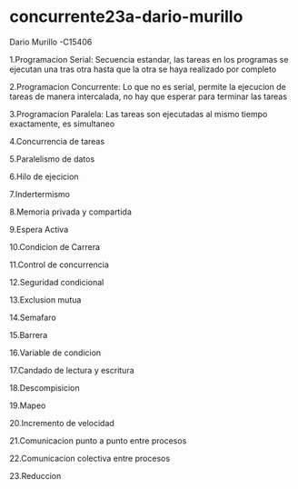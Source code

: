 # concurrente23a-dario-murillo

Dario Murillo -C15406



1.Programacion Serial: Secuencia estandar, las tareas en los programas se ejecutan una tras otra hasta que la otra se haya realizado por completo

2.Programacion Concurrente: Lo que no es serial, permite la ejecucion de tareas de manera intercalada, no hay que esperar para terminar las tareas

3.Programacion Paralela: Las tareas son ejecutadas al mismo tiempo exactamente, es simultaneo

4.Concurrencia de tareas

5.Paralelismo de datos

6.Hilo de ejecicion

7.Indertermismo

8.Memoria privada y compartida

9.Espera Activa

10.Condicion de Carrera

11.Control de concurrencia

12.Seguridad condicional

13.Exclusion mutua

14.Semafaro

15.Barrera

16.Variable de condicion

17.Candado de lectura y escritura

18.Descompisicion

19.Mapeo

20.Incremento de velocidad

21.Comunicacion punto a punto entre procesos

22.Comunicacion colectiva entre procesos

23.Reduccion
